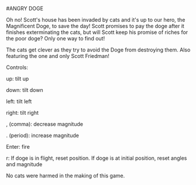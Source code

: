 #ANGRY DOGE

Oh no! Scott's house has been invaded by cats and it's up to our hero, the Magnificent Doge, to save the day! Scott promises to pay the doge after it finishes exterminating the cats, but will Scott keep his promise of riches for the poor doge? Only one way to find out!

The cats get clever as they try to avoid the Doge from destroying them. Also featuring the one and only Scott Friedman!

Controls:

up: tilt up

down: tilt down

left: tilt left

right: tilt right

, (comma): decrease magnitude

. (period): increase magnitude

Enter: fire

r: If doge is in flight, reset position. If doge is at initial position, reset angles and magnitude

No cats were harmed in the making of this game.
